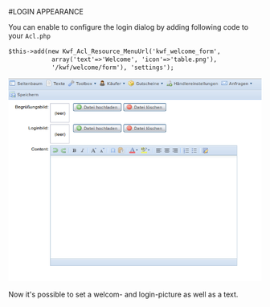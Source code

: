 #LOGIN APPEARANCE

You can enable to configure the login dialog by adding following code to your `Acl.php`

    $this->add(new Kwf_Acl_Resource_MenuUrl('kwf_welcome_form',
                array('text'=>'Welcome', 'icon'=>'table.png'),
                '/kwf/welcome/form'), 'settings');
                
            
![Screenshot](../img/screenshot.png)
                
Now it's possible to set a welcom- and login-picture as well as a text.

